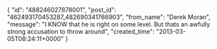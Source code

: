  {
   "id": "488246027878001",
   "post_id": "462493170453287_482690341766903",
   "from_name": "Derek Moran",
   "message": "I KNOW that he is right on some level. But thats an awfully strong accusation to throw around",
   "created_time": "2013-03-05T08:24:11+0000"
 }
